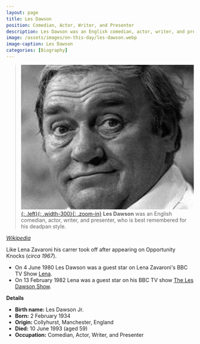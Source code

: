 ```yaml
---
layout: page
title: Les Dawson
position: Comedian, Actor, Writer, and Presenter
description: Les Dawson was an English comedian, actor, writer, and presenter, who is best remembered for his deadpan style.
image: /assets/images/on-this-day/les-dawson.webp
image-caption: Les Dawson
categories: [Biography]
---
```


> [![Les Dawson](/assets/images/on-this-day/les-dawson.webp){: .left}{: .width-300}{: .zoom-in}](/assets/images/on-this-day/les-dawson.webp)
> **Les Dawson**  was an English comedian, actor, writer, and presenter, who is best remembered for his deadpan style.
>
<cite>[Wikipedia](https://en.wikipedia.org/wiki/Les_Dawson)</cite>

Like Lena Zavaroni his carrer took off after appearing on Opportunity Knocks (<i>circa 1967</i>).

* On 4 June 1980 Les Dawson was a guest star on Lena Zavaroni's BBC TV Show [Lena](/television/1980-06-04-lena.html).
* On 13 February 1982 Lena was a guest star on his BBC TV show [The Les Dawson Show](/television/1982-02-13-the-les-dawson-show.html).

**Details**
* **Birth name:** Les Dawson Jr.
* **Born:** 2 February 1934
* **Origin:** Collyhurst, Manchester, England
* **Died:** 10 June 1993 (aged 59)
* **Occupation:** Comedian, Actor, Writer, and Presenter
